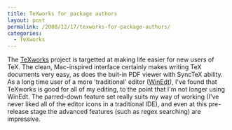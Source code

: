 ```yaml
---
title: TeXworks for package authors
layout: post
permalink: /2008/12/17/texworks-for-package-authors/
categories:
  - TeXworks
---
```

The [TeXworks](https://tug.org/texworks) project is targetted at making life easier for new users of TeX. The clean, Mac-inspired interface certainly makes writing TeX documents very easy, as does the buit-in PDF viewer with SyncTeX ability. As a long time user of a more 'traditional' editor ([WinEdt](http://www.winedt.com/)), I've found that TeXworks is good for all of my editing, to the point that I'm not longer using WinEdt.  The parred-down feature set really suits my way of working (I've never liked all of the editor icons in a traditional IDE), and even at this pre-release stage the advanced features (such as regex searching) are impressive.
